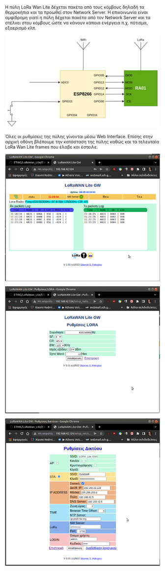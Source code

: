 <p>Η πύλη LoRa Wan Lite δέχεται πακέτα από τους κόμβους δηλαδή τα θερμοκήπια και τα προωθεί στον Network Server. Η επικοινωνία είναι αμφίδρομη γιατί η πύλη δέχεται πακέτα από τον Network Server και τα στέλνει στου κόμβους ώστε να κάνουν κάποια ενέργεια π.χ. πότισμα, εξαερισμό κλπ.</p>
<p align="center"><img src="ethic3.png" width="600"></p>
<p>Όλες οι ρυθμίσεις της πύλης γίνονται μέσω Web Interface. Επίσης στην αρχική οθόνη βλέπουμε την κατάσταση της πύλης καθώς και τα τελευταία LoRa Wan Lite frames που έλαβε και έστειλε.</p>
<p align="center"><img src="gw_sc1.jpg" width="600"></p>
<p align="center"><img src="gw_sc2.jpg" width="600"></p>
<p align="center"><img src="gw_sc3.jpg" width="600"></p>
